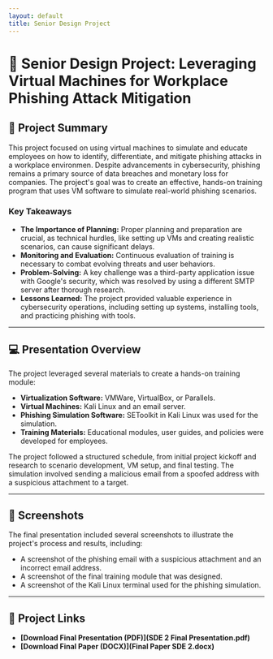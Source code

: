 ```yaml
---
layout: default
title: Senior Design Project
---
```


# 🚀 Senior Design Project: Leveraging Virtual Machines for Workplace Phishing Attack Mitigation

## 📝 Project Summary
This project focused on using virtual machines to simulate and educate employees on how to identify, differentiate, and mitigate phishing attacks in a workplace environmen. Despite advancements in cybersecurity, phishing remains a primary source of data breaches and monetary loss for companies. The project's goal was to create an effective, hands-on training program that uses VM software to simulate real-world phishing scenarios.

### Key Takeaways
- **The Importance of Planning:** Proper planning and preparation are crucial, as technical hurdles, like setting up VMs and creating realistic scenarios, can cause significant delays.
- **Monitoring and Evaluation:** Continuous evaluation of training is necessary to combat evolving threats and user behaviors.
- **Problem-Solving:** A key challenge was a third-party application issue with Google's security, which was resolved by using a different SMTP server after thorough research.
- **Lessons Learned:** The project provided valuable experience in cybersecurity operations, including setting up systems, installing tools, and practicing phishing with tools.

---

## 💻 Presentation Overview
The project leveraged several materials to create a hands-on training module:
- **Virtualization Software:** VMWare, VirtualBox, or Parallels.
- **Virtual Machines:** Kali Linux and an email server.
- **Phishing Simulation Software:** SEToolkit in Kali Linux was used for the simulation.
- **Training Materials:** Educational modules, user guides, and policies were developed for employees.

The project followed a structured schedule, from initial project kickoff and research to scenario development, VM setup, and final testing. The simulation involved sending a malicious email from a spoofed address with a suspicious attachment to a target.

---

## 📸 Screenshots
The final presentation included several screenshots to illustrate the project's process and results, including:
- A screenshot of the phishing email with a suspicious attachment and an incorrect email address.
- A screenshot of the final training module that was designed.
- A screenshot of the Kali Linux terminal used for the phishing simulation.

---

## 🔗 Project Links
- **[Download Final Presentation (PDF)](SDE 2 Final Presentation.pdf)**
- **[Download Final Paper (DOCX)](Final Paper SDE 2.docx)**
